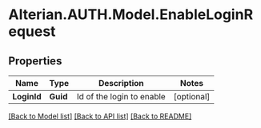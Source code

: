 # Alterian.AUTH.Model.EnableLoginRequest

## Properties

Name | Type | Description | Notes
------------ | ------------- | ------------- | -------------
**LoginId** | **Guid** | Id of the login to enable | [optional] 

[[Back to Model list]](../README.md#documentation-for-models) [[Back to API list]](../README.md#documentation-for-api-endpoints) [[Back to README]](../README.md)

